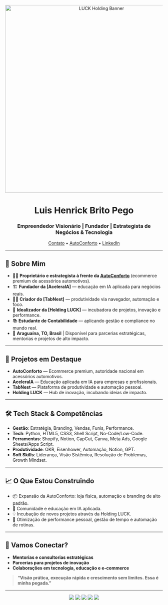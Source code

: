 <!-- Imagem de capa personalizada (pode colocar um banner institucional da Holding LUCK ou AutoConforto depois) -->
<p align="center">
  <img src="https://github.com/britsu/assets/blob/main/fbf274a9-0cca-421d-b194-cfd0d542ff58.png?raw=true" alt="LUCK Holding Banner" width="600"/>
</p>


<h1 align="center">Luis Henrick Brito Pego</h1>
<h3 align="center">
  Empreendedor Visionário | Fundador | Estrategista de Negócios & Tecnologia
</h3>
<p align="center">
  <a href="mailto:britoluishenrick@gmail.com">Contato</a> •
  <a href="https://autoconforto.com.br" target="_blank">AutoConforto</a> •
  <a href="https://www.linkedin.com/in/britoluishenrick" target="_blank">LinkedIn</a>
</p>

---

## 🚀 Sobre Mim

- 👨‍💼 **Proprietário e estrategista à frente da [AutoConforto](https://autoconforto.com.br)** (ecommerce premium de acessórios automotivos).
- 🏗️ **Fundador da [AceleraIA]** — educação em IA aplicada para negócios reais.
- 🧑‍💻 **Criador do [TabNest]** — produtividade via navegador, automação e foco.
- 🏢 **Idealizador da [Holding LUCK]** — incubadora de projetos, inovação e performance.
- 📚 **Estudante de Contabilidade** — aplicando gestão e compliance no mundo real.
- 📍 **Araguaína, TO, Brasil** | Disponível para parcerias estratégicas, mentorias e projetos de alto impacto.

---

## 💼 Projetos em Destaque

- **AutoConforto** — Ecommerce premium, autoridade nacional em acessórios automotivos.
- **AceleraIA** — Educação aplicada em IA para empresas e profissionais.
- **TabNest** — Plataforma de produtividade e automação pessoal.
- **Holding LUCK** — Hub de inovação, incubando ideias de impacto.

---

## 🛠️ Tech Stack & Competências

- **Gestão**: Estratégia, Branding, Vendas, Funis, Performance.
- **Tech**: Python, HTML5, CSS3, Shell Script, No-Code/Low-Code.
- **Ferramentas**: Shopify, Notion, CapCut, Canva, Meta Ads, Google Sheets/Apps Script.
- **Produtividade**: OKR, Eisenhower, Automação, Notion, GPT.
- **Soft Skills**: Liderança, Visão Sistêmica, Resolução de Problemas, Growth Mindset.

---

## 📈 O Que Estou Construindo

- 📦 Expansão da AutoConforto: loja física, automação e branding de alto padrão.
- 🧠 Comunidade e educação em IA aplicada.
- 💡 Incubação de novos projetos através da Holding LUCK.
- 🚀 Otimização de performance pessoal, gestão de tempo e automação de rotinas.

---

## 🤝 Vamos Conectar?

- **Mentorias e consultorias estratégicas**
- **Parcerias para projetos de inovação**
- **Colaborações em tecnologia, educação e e-commerce**

> **“Visão prática, execução rápida e crescimento sem limites. Essa é minha pegada.”**

---

<p align="center">
  <img src="https://img.shields.io/badge/python-3776AB?style=for-the-badge&logo=python&logoColor=white">
  <img src="https://img.shields.io/badge/html5-E34F26?style=for-the-badge&logo=html5&logoColor=white">
  <img src="https://img.shields.io/badge/css3-1572B6?style=for-the-badge&logo=css3&logoColor=white">
  <img src="https://img.shields.io/badge/shell-121011?style=for-the-badge&logo=gnu-bash&logoColor=white">
  <img src="https://img.shields.io/badge/zorin%20os-0CC1F7?style=for-the-badge&logo=zorin&logoColor=white">
</p>
